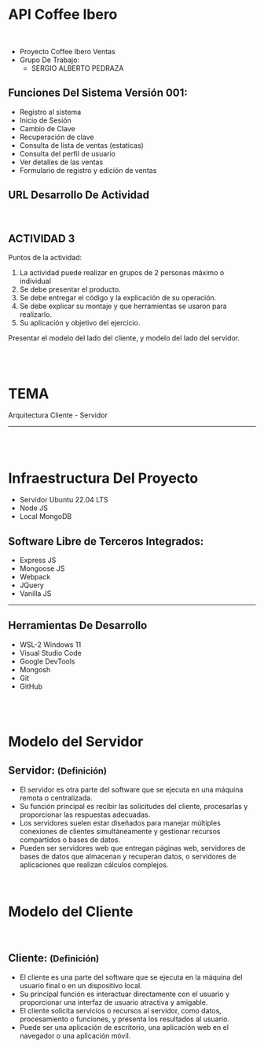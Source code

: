 # API Coffee Ibero
<br/>

* Proyecto Coffee Ibero Ventas
* Grupo De Trabajo:
    *  SERGIO ALBERTO PEDRAZA

Funciones Del Sistema Versión 001:
---
* Registro al sistema
* Inicio de Sesión
* Cambio de Clave
* Recuperación de clave
* Consulta de lista de ventas (estaticas)
* Consulta del perfil de usuario
* Ver detalles de las ventas
* Formulario de registro y edición de ventas

URL Desarrollo De Actividad 
----

<br/>

ACTIVIDAD 3
---
Puntos de la actividad:        
1. La actividad puede realizar en grupos de 2 personas máximo o individual
2. Se debe presentar el producto.
3. Se debe entregar el código y la explicación de su operación.
4. Se debe explicar su montaje y que herramientas se usaron para realizarlo.
5. Su aplicación y objetivo del ejercicio.      
   
Presentar el modelo del lado del cliente, y modelo del lado del servidor.


<br/>
<br/>

TEMA
===
Arquitectura Cliente - Servidor
***

<br/>
<br/>

Infraestructura Del Proyecto
====

    
+ Servidor Ubuntu 22.04 LTS
+ Node JS
+ Local MongoDB

Software Libre de Terceros Integrados:
---

+ Express JS
+ Mongoose JS
+ Webpack
+ JQuery
+ Vanilla JS
***

Herramientas De Desarrollo
---
* WSL-2 Windows 11
* Visual Studio Code
* Google DevTools
* Mongosh
* Git 
* GitHub 

<br/>
<br/>

Modelo del Servidor
===


Servidor: <small>(Definición)</small>
----
   - El servidor es otra parte del software que se ejecuta en una máquina remota o centralizada.
   - Su función principal es recibir las solicitudes del cliente, procesarlas y proporcionar las respuestas adecuadas.
   - Los servidores suelen estar diseñados para manejar múltiples conexiones de clientes simultáneamente y gestionar recursos compartidos o bases de datos.
   - Pueden ser servidores web que entregan páginas web, servidores de bases de datos que almacenan y recuperan datos, o servidores de aplicaciones que realizan cálculos complejos.

<br/>

Modelo del Cliente
===

<br/>

Cliente: <small>(Definición)</small>
---
   - El cliente es una parte del software que se ejecuta en la máquina del usuario final o en un dispositivo local.
   - Su principal función es interactuar directamente con el usuario y proporcionar una interfaz de usuario atractiva y amigable.
   - El cliente solicita servicios o recursos al servidor, como datos, procesamiento o funciones, y presenta los resultados al usuario.
   - Puede ser una aplicación de escritorio, una aplicación web en el navegador o una aplicación móvil.
